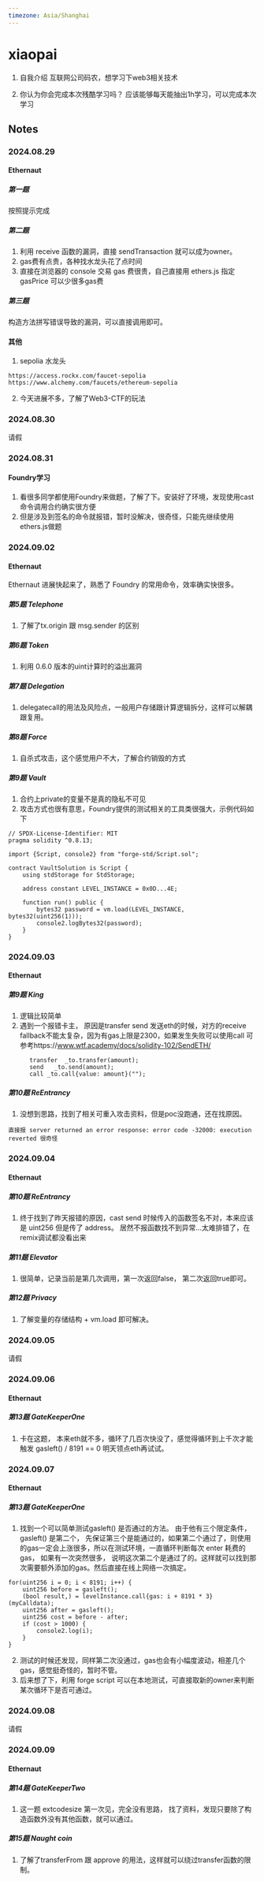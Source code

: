 ```yaml
---
timezone: Asia/Shanghai 
---
```


# xiaopai

1. 自我介绍
互联网公司码农，想学习下web3相关技术

2. 你认为你会完成本次残酷学习吗？
应该能够每天能抽出1h学习，可以完成本次学习

## Notes

<!-- Content_START -->

### 2024.08.29

#### Ethernaut
##### 第一题
按照提示完成

##### 第二题
1. 利用 receive 函数的漏洞，直接 sendTransaction 就可以成为owner。
2. gas费有点贵，各种找水龙头花了点时间
3. 直接在浏览器的 console 交易 gas 费很贵，自己直接用 ethers.js 指定 gasPrice 可以少很多gas费

##### 第三题
构造方法拼写错误导致的漏洞，可以直接调用即可。

#### 其他
1. sepolia 水龙头
```
https://access.rockx.com/faucet-sepolia
https://www.alchemy.com/faucets/ethereum-sepolia
```
2. 今天进展不多，了解了Web3-CTF的玩法

### 2024.08.30
请假

### 2024.08.31
#### Foundry学习
1. 看很多同学都使用Foundry来做题，了解了下。安装好了环境，发现使用cast命令调用合约确实很方便
2. 但是涉及到签名的命令就报错，暂时没解决，很奇怪，只能先继续使用ethers.js做题


### 2024.09.02
#### Ethernaut
Ethernaut 进展快起来了，熟悉了 Foundry 的常用命令，效率确实快很多。
##### 第5题 Telephone
1. 了解了tx.origin 跟 msg.sender 的区别

##### 第6题 Token
1. 利用 0.6.0 版本的uint计算时的溢出漏洞

##### 第7题 Delegation
1. delegatecall的用法及风险点，一般用户存储跟计算逻辑拆分，这样可以解耦跟复用。

##### 第8题 Force
1. 自杀式攻击，这个感觉用户不大，了解合约销毁的方式

##### 第9题 Vault
1. 合约上private的变量不是真的隐私不可见
2. 攻击方式也很有意思，Foundry提供的测试相关的工具类很强大，示例代码如下
```
// SPDX-License-Identifier: MIT
pragma solidity ^0.8.13;

import {Script, console2} from "forge-std/Script.sol";

contract VaultSolution is Script {
    using stdStorage for StdStorage;

    address constant LEVEL_INSTANCE = 0x0D...4E;

    function run() public {
        bytes32 password = vm.load(LEVEL_INSTANCE, bytes32(uint256(1)));
        console2.logBytes32(password);
    }
}
```

### 2024.09.03
#### Ethernaut
##### 第9题 King
1. 逻辑比较简单
2. 遇到一个报错卡主， 原因是transfer send 发送eth的时候，对方的receive fallback不能太复杂，因为有gas上限是2300，如果发生失败可以使用call 可参考https://www.wtf.academy/docs/solidity-102/SendETH/
```
      transfer  _to.transfer(amount);
      send   _to.send(amount);
      call _to.call{value: amount}("");
```

##### 第10题 ReEntrancy
1. 没想到思路，找到了相关可重入攻击资料，但是poc没跑通，还在找原因。
```
直接报 server returned an error response: error code -32000: execution reverted 很奇怪
```
### 2024.09.04
#### Ethernaut
##### 第10题 ReEntrancy
1. 终于找到了昨天报错的原因，cast send 时候传入的函数签名不对，本来应该是 uint256 但是传了 address。 居然不报函数找不到异常...太难排错了，在remix调试都没看出来

##### 第11题 Elevator
1. 很简单，记录当前是第几次调用，第一次返回false， 第二次返回true即可。

##### 第12题 Privacy
1. 了解变量的存储结构 + vm.load 即可解决。

### 2024.09.05
请假

### 2024.09.06
#### Ethernaut
##### 第13题 GateKeeperOne
1. 卡在这题， 本来eth就不多，循环了几百次快没了，感觉得循环到上千次才能触发 gasleft() / 8191 == 0 明天领点eth再试试。

### 2024.09.07
#### Ethernaut
##### 第13题 GateKeeperOne
1. 找到一个可以简单测试gasleft() 是否通过的方法。 由于他有三个限定条件，gasleft() 是第二个， 先保证第三个是能通过的，如果第二个通过了，则使用的gas一定会上涨很多，所以在测试环境，一直循环判断每次 enter 耗费的gas， 如果有一次突然很多， 说明这次第二个是通过了的。这样就可以找到那次需要额外添加的gas。然后直接在线上网络一次搞定。
```
for(uint256 i = 0; i < 8191; i++) {
    uint256 before = gasleft();
    (bool result,) = levelInstance.call{gas: i + 8191 * 3}(myCalldata);
    uint256 after = gasleft();
    uint256 cost = before - after;
    if (cost > 1000) {
        console2.log(i);
    }
}
```
2. 测试的时候还发现，同样第二次没通过，gas也会有小幅度波动，相差几个gas，感觉挺奇怪的，暂时不管。
3. 后来想了下，利用 forge script 可以在本地测试，可直接取新的owner来判断某次循环下是否可通过。

### 2024.09.08
请假

### 2024.09.09
#### Ethernaut
##### 第14题 GateKeeperTwo
1. 这一题 extcodesize 第一次见，完全没有思路， 找了资料，发现只要除了构造函数外没有其他函数，就可以通过。
   
##### 第15题 Naught coin
1. 了解了transferFrom 跟 approve 的用法，这样就可以绕过transfer函数的限制。

<!-- Content_END -->
